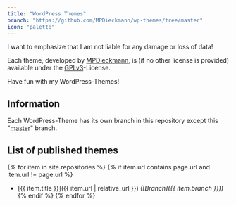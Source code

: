 ```yaml
---
title: "WordPress Themes"
branch: "https://github.com/MPDieckmann/wp-themes/tree/master"
icon: "palette"
---
```

I want to emphasize that I am not liable for any damage or loss of data!

Each theme, developed by [MPDieckmann](https://github.com/MPDieckmann), is (if no other license is provided) available under the [GPLv3](https://www.gnu.org/licenses/gpl-3.0.html)-License.

Have fun with my WordPress-Themes!

## Information
Each WordPress-Theme has its own branch in this repository except this "[master](https://github.com/MPDieckmann/wp-themes/tree/master)" branch.

## List of published themes
{% for item in site.repositories %}
{% if item.url contains page.url and item.url != page.url %}
* [{{ item.title }}]({{ item.url | relative_url }}) *([Branch]({{ item.branch }}))*
{% endif %}
{% endfor %}
